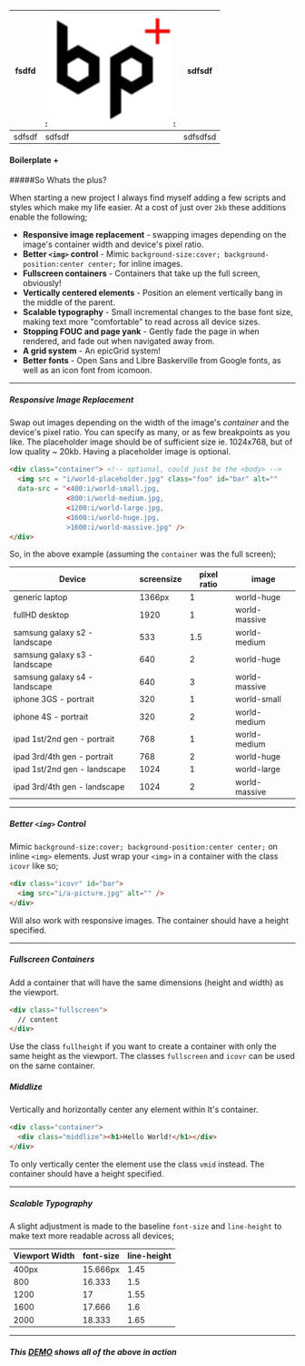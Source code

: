 |fsdfd|:![alt text](https://raw.githubusercontent.com/Paul-Browne/BP-plus/master/i/bpplus.jpg):|sdfsdf|
|--|--|--|
|sdfsdf|sdfsdf|sdfsdfsd|

#### Boilerplate + 
#####So Whats the plus?

When starting a new project I always find myself adding a few scripts and styles which make my life easier. At a cost of just over `2kb` these additions enable the following;

- **Responsive image replacement** - swapping images depending on the image's container width and device's pixel ratio.
- **Better `<img>` control** - Mimic `background-size:cover; background-position:center center;` for inline images.
- **Fullscreen containers** - Containers that take up the full screen, obviously!
- **Vertically centered elements** - Position an element vertically bang in the middle of the parent.
- **Scalable typography** - Small incremental changes to the base font size, making text more "comfortable" to read across all device sizes.
- **Stopping FOUC and page yank** - Gently fade the page in when rendered, and fade out when navigated away from. 
- **A grid system** - An epicGrid system!
- **Better fonts** - Open Sans and Libre Baskerville from Google fonts, as well as an icon font from icomoon.

---

##### Responsive Image Replacement

Swap out images depending on the width of the image's *container* and the device's pixel ratio.
You can specify as many, or as few breakpoints as you like. The placeholder image should be of sufficient size ie. 1024x768, but of low quality ~ 20kb. Having a placeholder image is optional.

```html
<div class="container"> <!-- optional, could just be the <body> -->
  <img src = "i/world-placeholder.jpg" class="foo" id="bar" alt=""
  data-src = "<400:i/world-small.jpg,
              <800:i/world-medium.jpg,
              <1200:i/world-large.jpg,
              <1600:i/world-huge.jpg,
              >1600:i/world-massive.jpg" />
</div>
```

So, in the above example (assuming the `container` was the full screen);

|Device|screensize|pixel ratio|image|
|------|----------|-----------|-----|
|generic laptop|1366px|1|world-huge|
|fullHD desktop|1920|1|world-massive|
|samsung galaxy s2 - landscape|533|1.5|world-medium|
|samsung galaxy s3 - landscape|640|2|world-huge|
|samsung galaxy s4 - landscape|640|3|world-massive|
|iphone 3GS - portrait|320|1|world-small|
|iphone 4S - portrait|320|2|world-medium|
|ipad 1st/2nd gen - portrait|768|1|world-medium|
|ipad 3rd/4th gen - portrait|768|2|world-huge|
|ipad 1st/2nd gen - landscape|1024|1|world-large|
|ipad 3rd/4th gen - landscape|1024|2|world-massive|

---

##### Better `<img>` Control

Mimic `background-size:cover; background-position:center center;` on inline `<img>` elements.
Just wrap your `<img>` in a container with the class `icovr` like so;

```html
<div class="icovr" id="bar">
  <img src="i/a-picture.jpg" alt="" />
</div>
```

Will also work with responsive images. The container should have a height specified.

---

##### Fullscreen Containers

Add a container that will have the same dimensions (height and width) as the viewport.

```html
<div class="fullscreen">
  // content
</div>
```

Use the class `fullheight` if you want to create a container with only the same height as the viewport.
The classes `fullscreen` and `icovr` can be used on the same container.

##### Middlize

Vertically and horizontally center any element within It's container.

```html
<div class="container">
  <div class="middlize"><h1>Hello World!</h1></div>
</div>
```

To only vertically center the element use the class `vmid` instead. The container should have a height specified.

---

##### Scalable Typography

A slight adjustment is made to the baseline `font-size` and `line-height` to make text more readable across all devices;

| Viewport Width| font-size  | line-height |
| ------------- |------------|-------------|
| 400px         | 15.666px   | 1.45        |
| 800           | 16.333     | 1.5         |
| 1200          | 17         | 1.55        |
| 1600          | 17.666     | 1.6         |
| 2000          | 18.333     | 1.65        |

---

##### This [DEMO](https://rawgit.com/Paul-Browne/BP-plus/master/index.html) shows all of the above in action
